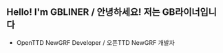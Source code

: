 ## Hello! I'm GBLINER / 안녕하세요! 저는 GB라이너입니다
* OpenTTD NewGRF Developer / 오픈TTD NewGRF 개발자
















